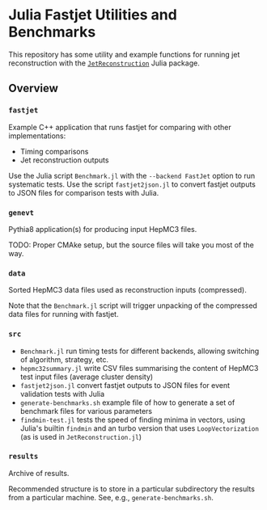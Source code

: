 # Julia Fastjet Utilities and Benchmarks

This repository has some utility and example functions for running jet
reconstruction with the
[`JetReconstruction`](https://github.com/JuliaHEP/JetReconstruction.jl) Julia
package.

## Overview

### `fastjet`

Example C++ application that runs fastjet for comparing with other
implementations:

- Timing comparisons
- Jet reconstruction outputs

Use the Julia script `Benchmark.jl` with the `--backend FastJet` option to run
systematic tests. Use the script `fastjet2json.jl` to convert fastjet outputs to
JSON files for comparison tests with Julia.

### `genevt`

Pythia8 application(s) for producing input HepMC3 files.

TODO: Proper CMAke setup, but the source files will take you most of the way.

### `data`

Sorted HepMC3 data files used as reconstruction inputs (compressed).

Note that the `Benchmark.jl` script will trigger unpacking of the compressed
data files for running with fastjet.

### `src`

- `Benchmark.jl` run timing tests for different backends, allowing switching of
  algorithm, strategy, etc.
- `hepmc32summary.jl` write CSV files summarising the content of HepMC3 test
  input files (average cluster density)
- `fastjet2json.jl` convert fastjet outputs to JSON files for event validation
tests with Julia
- `generate-benchmarks.sh` example file of how to generate a set of benchmark
  files for various parameters
- `findmin-test.jl` tests the speed of finding minima in vectors, using Julia's
  builtin `findmin` and an turbo version that uses `LoopVectorization` (as is
  used in `JetReconstruction.jl`)

### `results`

Archive of results.

Recommended structure is to store in a particular subdirectory the results from
a particular machine. See, e.g., `generate-benchmarks.sh`.
